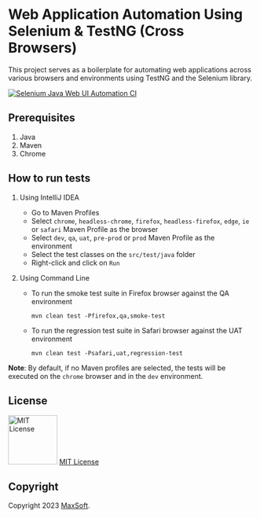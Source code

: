 # Web Application Automation Using Selenium & TestNG (Cross Browsers)

This project serves as a boilerplate for automating web applications across various browsers and environments using TestNG and the Selenium library.

[![Selenium Java Web UI Automation CI](https://github.com/osandadeshan/selenium-java-web-automation-demo/actions/workflows/selenium-java-ci.yml/badge.svg?branch=master)](https://github.com/osandadeshan/selenium-java-web-automation-demo/actions/workflows/selenium-java-ci.yml)

## Prerequisites
1. Java
2. Maven
3. Chrome

## How to run tests
1. Using IntelliJ IDEA
    * Go to Maven Profiles
    * Select `chrome`, `headless-chrome`, `firefox`, `headless-firefox`, `edge`, `ie` or `safari` Maven Profile as the browser
    * Select `dev`, `qa`, `uat`, `pre-prod` or `prod` Maven Profile as the environment
    * Select the test classes on the `src/test/java` folder
    * Right-click and click on `Run`


2. Using Command Line
    * To run the smoke test suite in Firefox browser against the QA environment

      `mvn clean test -Pfirefox,qa,smoke-test`
    * To run the regression test suite in Safari browser against the UAT environment

      `mvn clean test -Psafari,uat,regression-test`

**Note**: By default, if no Maven profiles are selected, the tests will be executed on the `chrome` browser and in the `dev` environment.

## License
<img src="https://upload.wikimedia.org/wikipedia/commons/thumb/0/0b/License_icon-mit-2.svg/2000px-License_icon-mit-2.svg.png" alt="MIT License" width="100" height="100"/> [MIT License](https://opensource.org/licenses/MIT)

## Copyright
Copyright 2023 [MaxSoft](https://maxsoftlk.github.io/).
